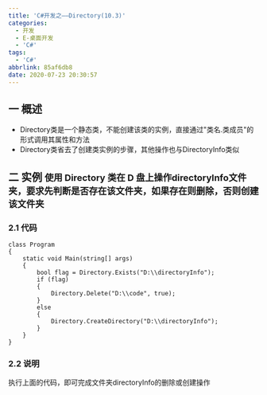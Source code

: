 ```yaml
---
title: 'C#开发之——Directory(10.3)'
categories:
  - 开发
  - E-桌面开发
  - 'C#'
tags:
  - 'C#'
abbrlink: 85af6db8
date: 2020-07-23 20:30:57
---
```

## 一 概述

* Directory类是一个静态类，不能创建该类的实例，直接通过"类名.类成员"的形式调用其属性和方法
* Directory类省去了创建类实例的步骤，其他操作也与DirectoryInfo类似

<!--more-->

## 二 实例 <font size=4> 使用 Directory 类在 D 盘上操作directoryInfo文件夹，要求先判断是否存在该文件夹，如果存在则删除，否则创建该文件夹 </font>

### 2.1 代码

```
class Program
{
    static void Main(string[] args)
    {
        bool flag = Directory.Exists("D:\\directoryInfo");
        if (flag)
        {
            Directory.Delete("D:\\code", true);
        }
        else
        {
            Directory.CreateDirectory("D:\\directoryInfo");
        }
    }
}
```

### 2.2 说明

执行上面的代码，即可完成文件夹directoryInfo的删除或创建操作